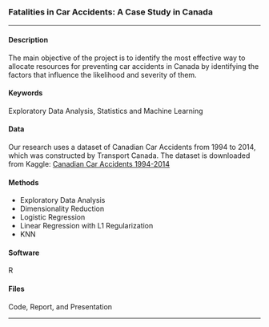 ### Fatalities in Car Accidents: A Case Study in Canada

---

#### Description
The main objective of the project is to identify the most effective way to allocate resources for preventing car accidents in Canada by identifying the factors that influence the likelihood and severity of them.

#### Keywords
Exploratory Data Analysis, Statistics and Machine Learning

#### Data
Our research uses a dataset of Canadian Car Accidents from 1994 to 2014, which was constructed by Transport Canada. The dataset is downloaded from Kaggle: [Canadian Car Accidents 1994-2014](https://www.kaggle.com/datasets/tbsteal/canadian-car-accidents-19942014?select=NCDB_1999_to_2014.csv)

#### Methods
- Exploratory Data Analysis
- Dimensionality Reduction
- Logistic Regression
- Linear Regression with L1 Regularization
- KNN

#### Software
R

#### Files
Code, Report, and Presentation

---
